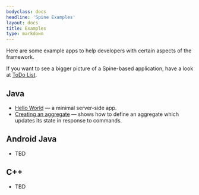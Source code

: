 ```yaml
---
bodyclass: docs
headline: 'Spine Examples'
layout: docs
title: Examples
type: markdown
---
```

<p class="lead">Here are some example apps to help developers with certain aspects of the framework.</p>

<p>If you want to see a bigger picture of a Spine-based application, have a look at
<a target="_blank" href="https://github.com/SpineEventEngine/todo-list">ToDo List</a>.</p>

## Java
<ul>
    <li><a target="_blank" href="https://github.com/SpineEventEngine/examples-java/tree/master/hello-world">Hello World</a> — a minimal server-side app.</li>
    <li><a target="_blank" href="https://github.com/SpineEventEngine/examples-java/tree/master/server-examples/src/main/java/io/spine/examples/aggregate">Creating an aggregate</a> — shows how to define an aggregate which updates its state in response to commands.</li>
</ul>

## Android Java

- TBD

## C++

- TBD